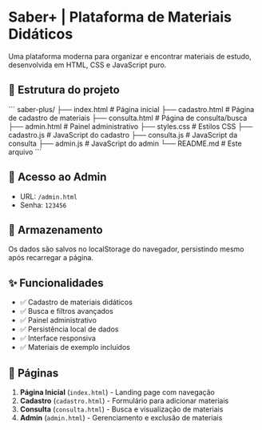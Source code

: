 # Saber+ | Plataforma de Materiais Didáticos

Uma plataforma moderna para organizar e encontrar materiais de estudo, desenvolvida em HTML, CSS e JavaScript puro.

## 📁 Estrutura do projeto

\`\`\`
saber-plus/
├── index.html          # Página inicial
├── cadastro.html       # Página de cadastro de materiais
├── consulta.html       # Página de consulta/busca
├── admin.html          # Painel administrativo
├── styles.css          # Estilos CSS
├── cadastro.js         # JavaScript do cadastro
├── consulta.js         # JavaScript da consulta
├── admin.js            # JavaScript do admin
└── README.md           # Este arquivo
\`\`\`


## 🔑 Acesso ao Admin

- URL: `/admin.html`
- Senha: `123456`

## 💾 Armazenamento

Os dados são salvos no localStorage do navegador, persistindo mesmo após recarregar a página.

## ✨ Funcionalidades

- ✅ Cadastro de materiais didáticos
- ✅ Busca e filtros avançados
- ✅ Painel administrativo
- ✅ Persistência local de dados
- ✅ Interface responsiva
- ✅ Materiais de exemplo incluídos

## 🎯 Páginas

1. **Página Inicial** (`index.html`) - Landing page com navegação
2. **Cadastro** (`cadastro.html`) - Formulário para adicionar materiais
3. **Consulta** (`consulta.html`) - Busca e visualização de materiais
4. **Admin** (`admin.html`) - Gerenciamento e exclusão de materiais


